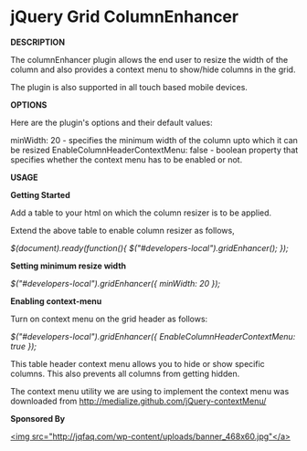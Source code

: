 jQuery Grid ColumnEnhancer
========================

<strong>DESCRIPTION</strong>

The columnEnhancer plugin allows the end user to resize the width of the column and also provides a context menu to show/hide columns in the grid.

The plugin is also supported in all touch based mobile devices.

<strong>OPTIONS</strong>

Here are the plugin's options and their default values:

minWidth: 20 - specifies the minimum width of the column upto which it can be resized
EnableColumnHeaderContextMenu: false - boolean property that specifies whether the context menu has to be enabled or not.

<strong>USAGE</strong>

<strong>Getting Started</strong>

Add a table to your html on which the column resizer is to be applied.

Extend the above table to enable column resizer as follows,

<i>$(document).ready(function(){ $("#developers-local").gridEnhancer(); });</i>


<strong>Setting minimum resize width</strong>


<i>$("#developers-local").gridEnhancer({ minWidth: 20 });</i>


<strong>Enabling context-menu</strong>

Turn on context menu on the grid header as follows:

<i>$("#developers-local").gridEnhancer({ EnableColumnHeaderContextMenu: true });</i>

This table header context menu allows you to hide or show specific columns. This also prevents all columns from getting hidden.

The context menu utility we are using to implement the context menu was downloaded from http://medialize.github.com/jQuery-contextMenu/


<strong>Sponsored By</strong><div><a href="http://radiantq.com/"><img src="http://jqfaq.com/wp-content/uploads/banner_468x60.jpg"</a></div>



